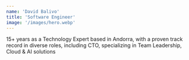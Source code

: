 ```yaml
---
name: 'David Balivo'
title: 'Software Engineer'
image: '/images/hero.webp'
---
```


<p>
  <span class="text-primary">15+ years</span> as a <span class="text-primary">Technology Expert</span> based in Andorra, with a proven track record in diverse roles, including <span class="text-primary">CTO</span>, specializing in <span class="text-primary">Team Leadership</span>, <span class="text-primary">Cloud</span> & <span class="text-primary">AI</span> solutions
<p>
